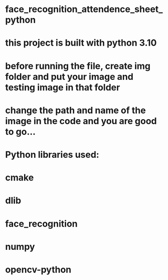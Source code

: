 # face_recognition_attendence_sheet_python
# this project is built with python 3.10
# before running the file, create img folder and put your image and testing image in that folder
# change the path and name of the image in the code and you are good to go...
# Python libraries used:
# cmake
# dlib
# face_recognition
# numpy
# opencv-python
